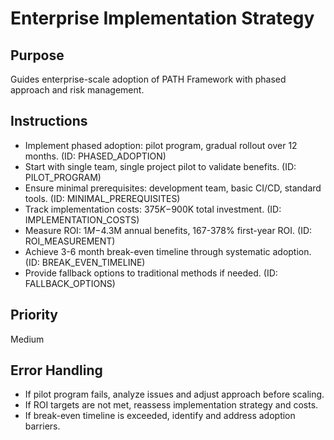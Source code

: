 # Enterprise Implementation Strategy

## Purpose
Guides enterprise-scale adoption of PATH Framework with phased approach and risk management.

## Instructions
- Implement phased adoption: pilot program, gradual rollout over 12 months. (ID: PHASED_ADOPTION)
- Start with single team, single project pilot to validate benefits. (ID: PILOT_PROGRAM)
- Ensure minimal prerequisites: development team, basic CI/CD, standard tools. (ID: MINIMAL_PREREQUISITES)
- Track implementation costs: $375K-$900K total investment. (ID: IMPLEMENTATION_COSTS)
- Measure ROI: $1M-$4.3M annual benefits, 167-378% first-year ROI. (ID: ROI_MEASUREMENT)
- Achieve 3-6 month break-even timeline through systematic adoption. (ID: BREAK_EVEN_TIMELINE)
- Provide fallback options to traditional methods if needed. (ID: FALLBACK_OPTIONS)

## Priority
Medium

## Error Handling
- If pilot program fails, analyze issues and adjust approach before scaling.
- If ROI targets are not met, reassess implementation strategy and costs.
- If break-even timeline is exceeded, identify and address adoption barriers.